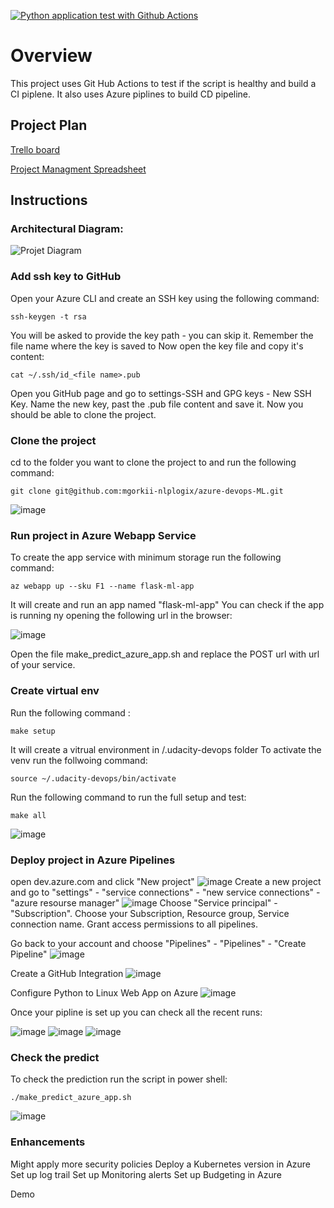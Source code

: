 [![Python application test with Github Actions](https://github.com/mgorkii-nlplogix/azure-devops-ML/actions/workflows/pythonapp.yml/badge.svg)](https://github.com/mgorkii-nlplogix/azure-devops-ML/actions/workflows/pythonapp.yml)

# Overview
This project uses Git Hub Actions to test if the script is healthy and build a CI piplene. It also uses Azure piplines to build CD pipeline. 

## Project Plan
[Trello board](https://trello.com/b/EsRMtX99/devops-pipeline) 


[Project Managment Spreadsheet](https://github.com/mgorkii-nlplogix/azure-devops-ML/blob/main/project-management.xlsx)

## Instructions
 
### Architectural Diagram: 
![Projet Diagram](https://user-images.githubusercontent.com/82521640/139153485-6cb3ce0b-a007-49a4-9016-90a48b0d7269.png)

### Add ssh key to GitHub 

Open your Azure CLI and create an SSH key using the following command: 
```
ssh-keygen -t rsa
```
You will be asked to provide the key path - you can skip it. Remember the file name where the key is saved to 
Now open the key file and copy it's content: 
```
cat ~/.ssh/id_<file name>.pub
```
Open you GitHub page and go to settings-SSH and GPG keys - New SSH Key. Name the new key, past the .pub file content and save it. 
Now you should be able to clone the project. 

### Clone the project 

cd to the folder you want to clone the project to and run the following command: 
```
git clone git@github.com:mgorkii-nlplogix/azure-devops-ML.git
```
![image](https://user-images.githubusercontent.com/82521640/139696520-e44c0223-f2df-404c-a628-c44dd0665608.png)


### Run project in Azure Webapp Service
To create the app service with minimum storage run the following command: 
```
az webapp up --sku F1 --name flask-ml-app
```
It will create and run an app named "flask-ml-app"
You can check if the app is running ny opening the following url in the browser: 

![image](https://user-images.githubusercontent.com/82521640/139700814-b8a5a6a0-548c-48eb-ad90-d1d251679f43.png)

Open the file make_predict_azure_app.sh and replace the POST url with url of your service.

### Create virtual env
Run the following command : 
```
make setup
```
It will create a vitrual environment in /.udacity-devops folder
To activate the venv run the follwoing command: 

```
source ~/.udacity-devops/bin/activate
```
Run the following command to run the full setup and test: 

```
make all
```
![image](https://user-images.githubusercontent.com/82521640/139702011-b1f881d2-88a8-42b5-a0bc-20d3c7170e24.png)

### Deploy project in Azure Pipelines
open dev.azure.com and click "New project"
![image](https://user-images.githubusercontent.com/82521640/139725127-33b632a7-3607-495b-a04b-f389526cbc8b.png)
Create a new project and go to "settings" - "service connections" - "new service connections" - "azure resourse manager"
![image](https://user-images.githubusercontent.com/82521640/139725729-94cd8cdd-c838-4131-b4f6-752dd8b9956d.png)
Choose "Service principal" - "Subscription". Choose your Subscription, Resource group, Service connection name. Grant access permissions to all pipelines. 

Go back to your account and choose "Pipelines" - "Pipelines" - "Create Pipeline"
![image](https://user-images.githubusercontent.com/82521640/139727441-df1dc4b1-af7f-4121-ad7d-3c21e0302e6b.png)

Create a GitHub Integration 
![image](https://user-images.githubusercontent.com/82521640/139727532-a09ab4f0-3859-40ca-b9dc-0f0b6700047c.png)

Configure Python to Linux Web App on Azure
![image](https://user-images.githubusercontent.com/82521640/139727566-17808782-424d-4b51-8e1e-f9dc76e147a1.png)

Once your pipline is set up you can check all the recent runs: 

![image](https://user-images.githubusercontent.com/82521640/139727776-987b85dc-5ac2-4458-968f-352f713a64ef.png)
![image](https://user-images.githubusercontent.com/82521640/139727818-7ebcf54a-00e7-46a6-92b0-8f83d6d6f749.png)
![image](https://user-images.githubusercontent.com/82521640/139727847-8b0082ea-2039-4cff-ba77-6da713464efb.png)


### Check the predict

To check the prediction run the script in power shell: 
```
./make_predict_azure_app.sh
```
![image](https://user-images.githubusercontent.com/82521640/139728348-f3c33f19-c667-4474-baa2-a2cb76755654.png)

### Enhancements
Might apply more security policies 
Deploy a Kubernetes version in Azure
Set up log trail 
Set up Monitoring alerts 
Set up Budgeting in Azure 

Demo


